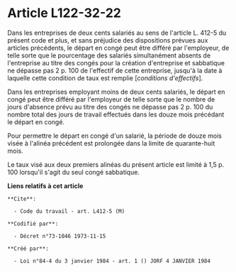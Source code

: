 # Article L122-32-22

Dans les entreprises de deux cents salariés au sens de l'article L. 412-5 du présent code et plus, et sans préjudice des
dispositions prévues aux articles précédents, le départ en congé peut être différé par l'employeur, de telle sorte que le
pourcentage des salariés simultanément absents de l'entreprise au titre des congés pour la création d'entreprise et
sabbatique ne dépasse pas 2 p. 100 de l'effectif de cette entreprise, jusqu'à la date à laquelle cette condition de taux est
remplie [*conditions d'effectifs*].

Dans les entreprises employant moins de deux cents salariés, le départ en congé peut être différé par l'employeur de telle
sorte que le nombre de jours d'absence prévu au titre des congés ne dépasse pas 2 p. 100 du nombre total des jours de travail
effectués dans les douze mois précédant le départ en congé.

Pour permettre le départ en congé d'un salarié, la période de douze mois visée à l'alinéa précédent est prolongée dans la
limite de quarante-huit mois.

Le taux visé aux deux premiers alinéas du présent article est limité à 1,5 p. 100 lorsqu'il s'agit du seul congé sabbatique.

**Liens relatifs à cet article**

	**Cite**:

	  - Code du travail - art. L412-5 (M)

	**Codifié par**:

	  - Décret n°73-1046 1973-11-15

	**Créé par**:

	  - Loi n°84-4 du 3 janvier 1984 - art. 1 () JORF 4 JANVIER 1984
